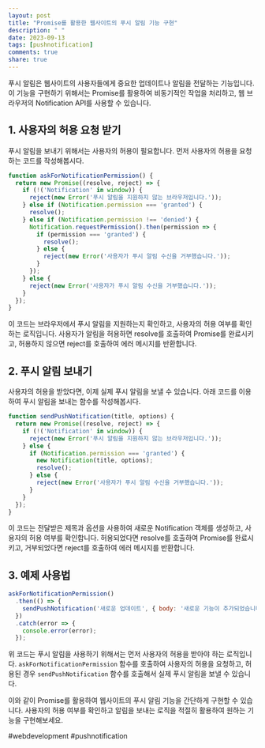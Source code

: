 ```yaml
---
layout: post
title: "Promise를 활용한 웹사이트의 푸시 알림 기능 구현"
description: " "
date: 2023-09-13
tags: [pushnotification]
comments: true
share: true
---
```


푸시 알림은 웹사이트의 사용자들에게 중요한 업데이트나 알림을 전달하는 기능입니다. 이 기능을 구현하기 위해서는 Promise를 활용하여 비동기적인 작업을 처리하고, 웹 브라우저의 Notification API를 사용할 수 있습니다.

## 1. 사용자의 허용 요청 받기
푸시 알림을 보내기 위해서는 사용자의 허용이 필요합니다. 먼저 사용자의 허용을 요청하는 코드를 작성해봅시다.

```javascript
function askForNotificationPermission() {
  return new Promise((resolve, reject) => {
    if (!('Notification' in window)) {
      reject(new Error('푸시 알림을 지원하지 않는 브라우저입니다.'));
    } else if (Notification.permission === 'granted') {
      resolve();
    } else if (Notification.permission !== 'denied') {
      Notification.requestPermission().then(permission => {
        if (permission === 'granted') {
          resolve();
        } else {
          reject(new Error('사용자가 푸시 알림 수신을 거부했습니다.'));
        }
      });
    } else {
      reject(new Error('사용자가 푸시 알림 수신을 거부했습니다.'));
    }
  });
}
```

이 코드는 브라우저에서 푸시 알림을 지원하는지 확인하고, 사용자의 허용 여부를 확인하는 로직입니다. 사용자가 알림을 허용하면 resolve를 호출하여 Promise를 완료시키고, 허용하지 않으면 reject를 호출하여 에러 메시지를 반환합니다.

## 2. 푸시 알림 보내기
사용자의 허용을 받았다면, 이제 실제 푸시 알림을 보낼 수 있습니다. 아래 코드를 이용하여 푸시 알림을 보내는 함수를 작성해봅시다.

```javascript
function sendPushNotification(title, options) {
  return new Promise((resolve, reject) => {
    if (!('Notification' in window)) {
      reject(new Error('푸시 알림을 지원하지 않는 브라우저입니다.'));
    } else {
      if (Notification.permission === 'granted') {
        new Notification(title, options);
        resolve();
      } else {
        reject(new Error('사용자가 푸시 알림 수신을 거부했습니다.'));
      }
    }
  });
}
```

이 코드는 전달받은 제목과 옵션을 사용하여 새로운 Notification 객체를 생성하고, 사용자의 허용 여부를 확인합니다. 허용되었다면 resolve를 호출하여 Promise를 완료시키고, 거부되었다면 reject를 호출하여 에러 메시지를 반환합니다.

## 3. 예제 사용법
```javascript
askForNotificationPermission()
  .then(() => {
    sendPushNotification('새로운 업데이트', { body: '새로운 기능이 추가되었습니다.' });
  })
  .catch(error => {
    console.error(error);
  });
```

위 코드는 푸시 알림을 사용하기 위해서는 먼저 사용자의 허용을 받아야 하는 로직입니다. `askForNotificationPermission` 함수를 호출하여 사용자의 허용을 요청하고, 허용된 경우 `sendPushNotification` 함수를 호출해서 실제 푸시 알림을 보낼 수 있습니다.

이와 같이 Promise를 활용하여 웹사이트의 푸시 알림 기능을 간단하게 구현할 수 있습니다. 사용자의 허용 여부를 확인하고 알림을 보내는 로직을 적절히 활용하여 원하는 기능을 구현해보세요.

#webdevelopment #pushnotification